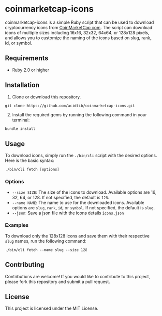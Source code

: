

# coinmarketcap-icons

coinmarketcap-icons is a simple Ruby script that can be used to download cryptocurrency icons from [CoinMarketCap.com](https://coinmarketcap.com/). The script can download icons of multiple sizes including 16x16, 32x32, 64x64, or 128x128 pixels, and allows you to customize the naming of the icons based on slug, rank, id, or symbol.

## Requirements

- Ruby 2.0 or higher

## Installation

1. Clone or download this repository.
```
git clone https://github.com/acidtib/coinmarketcap-icons.git
```

2. Install the required gems by running the following command in your terminal: 
```sh
bundle install
```

## Usage

To download icons, simply run the `./bin/cli` script with the desired options. Here is the basic syntax:

```
./bin/cli fetch [options]
```

### Options

- `--size SIZE`: The size of the icons to download. Available options are 16, 32, 64, or 128. If not specified, the default is `128`.
- `--name NAME`: The name to use for the downloaded icons. Available options are `slug`, `rank`, `id`, or `symbol`. If not specified, the default is `slug`.
- `--json`: Save a json file with the icons details `icons.json`

### Examples

To download only the 128x128 icons and save them with their respective `slug` names, run the following command:

```
./bin/cli fetch --name slug --size 128
```

## Contributing

Contributions are welcome! If you would like to contribute to this project, please fork this repository and submit a pull request.

## License

This project is licensed under the MIT License.